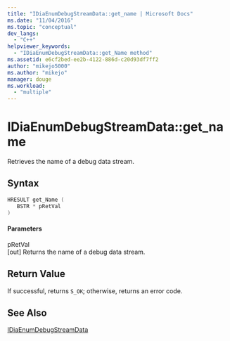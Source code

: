 ```yaml
---
title: "IDiaEnumDebugStreamData::get_name | Microsoft Docs"
ms.date: "11/04/2016"
ms.topic: "conceptual"
dev_langs: 
  - "C++"
helpviewer_keywords: 
  - "IDiaEnumDebugStreamData::get_Name method"
ms.assetid: e6cf2bed-ee2b-4122-886d-c20d93df7ff2
author: "mikejo5000"
ms.author: "mikejo"
manager: douge
ms.workload: 
  - "multiple"
---
```

# IDiaEnumDebugStreamData::get_name
Retrieves the name of a debug data stream.  
  
## Syntax  
  
```C++  
HRESULT get_Name (   
   BSTR * pRetVal  
)  
```  
  
#### Parameters  
 pRetVal  
 [out] Returns the name of a debug data stream.  
  
## Return Value  
 If successful, returns `S_OK`; otherwise, returns an error code.  
  
## See Also  
 [IDiaEnumDebugStreamData](../../debugger/debug-interface-access/idiaenumdebugstreamdata.md)